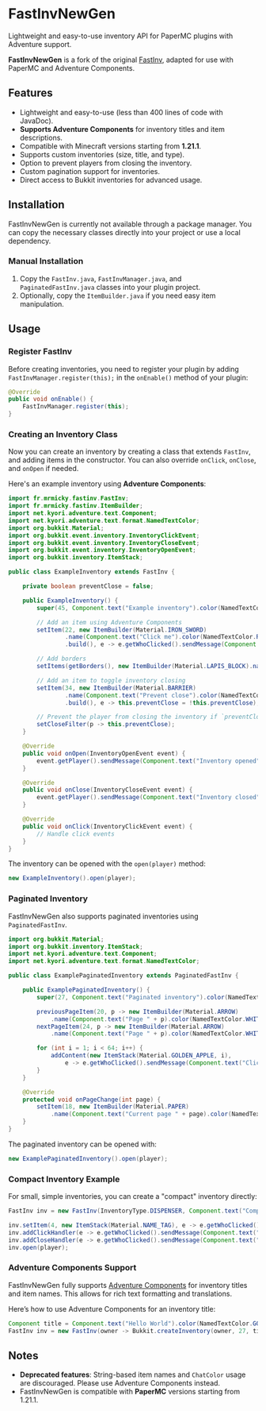 # FastInvNewGen

Lightweight and easy-to-use inventory API for PaperMC plugins with Adventure support.

**FastInvNewGen** is a fork of the original [FastInv](https://github.com/MrMicky-FR/FastInv), adapted for use with PaperMC and Adventure Components.

## Features

- Lightweight and easy-to-use (less than 400 lines of code with JavaDoc).
- **Supports Adventure Components** for inventory titles and item descriptions.
- Compatible with Minecraft versions starting from **1.21.1**.
- Supports custom inventories (size, title, and type).
- Option to prevent players from closing the inventory.
- Custom pagination support for inventories.
- Direct access to Bukkit inventories for advanced usage.

## Installation

FastInvNewGen is currently not available through a package manager. You can copy the necessary classes directly into your project or use a local dependency.

### Manual Installation

1. Copy the `FastInv.java`, `FastInvManager.java`, and `PaginatedFastInv.java` classes into your plugin project.
2. Optionally, copy the `ItemBuilder.java` if you need easy item manipulation.

## Usage

### Register FastInv

Before creating inventories, you need to register your plugin by adding `FastInvManager.register(this);` in the `onEnable()` method of your plugin:

```java
@Override
public void onEnable() {
    FastInvManager.register(this);
}
```

### Creating an Inventory Class

Now you can create an inventory by creating a class that extends `FastInv`, and adding items in the constructor. You can also override `onClick`, `onClose`, and `onOpen` if needed.

Here's an example inventory using **Adventure Components**:

```java
import fr.mrmicky.fastinv.FastInv;
import fr.mrmicky.fastinv.ItemBuilder;
import net.kyori.adventure.text.Component;
import net.kyori.adventure.text.format.NamedTextColor;
import org.bukkit.Material;
import org.bukkit.event.inventory.InventoryClickEvent;
import org.bukkit.event.inventory.InventoryCloseEvent;
import org.bukkit.event.inventory.InventoryOpenEvent;
import org.bukkit.inventory.ItemStack;

public class ExampleInventory extends FastInv {

    private boolean preventClose = false;

    public ExampleInventory() {
        super(45, Component.text("Example inventory").color(NamedTextColor.GOLD));

        // Add an item using Adventure Components
        setItem(22, new ItemBuilder(Material.IRON_SWORD)
                .name(Component.text("Click me").color(NamedTextColor.RED))
                .build(), e -> e.getWhoClicked().sendMessage(Component.text("You clicked the sword").color(NamedTextColor.GREEN)));

        // Add borders
        setItems(getBorders(), new ItemBuilder(Material.LAPIS_BLOCK).name(Component.empty()).build());

        // Add an item to toggle inventory closing
        setItem(34, new ItemBuilder(Material.BARRIER)
                .name(Component.text("Prevent close").color(NamedTextColor.RED))
                .build(), e -> this.preventClose = !this.preventClose);

        // Prevent the player from closing the inventory if `preventClose` is true
        setCloseFilter(p -> this.preventClose);
    }

    @Override
    public void onOpen(InventoryOpenEvent event) {
        event.getPlayer().sendMessage(Component.text("Inventory opened").color(NamedTextColor.GOLD));
    }

    @Override
    public void onClose(InventoryCloseEvent event) {
        event.getPlayer().sendMessage(Component.text("Inventory closed").color(NamedTextColor.GOLD));
    }

    @Override
    public void onClick(InventoryClickEvent event) {
        // Handle click events
    }
}
```

The inventory can be opened with the `open(player)` method:

```java
new ExampleInventory().open(player);
```

### Paginated Inventory

FastInvNewGen also supports paginated inventories using `PaginatedFastInv`.

```java
import org.bukkit.Material;
import org.bukkit.inventory.ItemStack;
import net.kyori.adventure.text.Component;
import net.kyori.adventure.text.format.NamedTextColor;

public class ExamplePaginatedInventory extends PaginatedFastInv {

    public ExamplePaginatedInventory() {
        super(27, Component.text("Paginated inventory").color(NamedTextColor.GOLD));

        previousPageItem(20, p -> new ItemBuilder(Material.ARROW)
            .name(Component.text("Page " + p).color(NamedTextColor.WHITE)).build());
        nextPageItem(24, p -> new ItemBuilder(Material.ARROW)
            .name(Component.text("Page " + p).color(NamedTextColor.WHITE)).build());

        for (int i = 1; i < 64; i++) {
            addContent(new ItemStack(Material.GOLDEN_APPLE, i), 
                e -> e.getWhoClicked().sendMessage(Component.text("Clicked item " + i).color(NamedTextColor.YELLOW)));
        }
    }

    @Override
    protected void onPageChange(int page) {
        setItem(18, new ItemBuilder(Material.PAPER)
            .name(Component.text("Current page " + page).color(NamedTextColor.AQUA)).build());
    }
}
```

The paginated inventory can be opened with:

```java
new ExamplePaginatedInventory().open(player);
```

### Compact Inventory Example

For small, simple inventories, you can create a "compact" inventory directly:

```java
FastInv inv = new FastInv(InventoryType.DISPENSER, Component.text("Compact inventory"));

inv.setItem(4, new ItemStack(Material.NAME_TAG), e -> e.getWhoClicked().sendMessage(Component.text("Name tag clicked").color(NamedTextColor.GREEN)));
inv.addClickHandler(e -> e.getWhoClicked().sendMessage(Component.text("Clicked slot " + e.getSlot())));
inv.addCloseHandler(e -> e.getWhoClicked().sendMessage(Component.text("Inventory closed").color(NamedTextColor.YELLOW)));
inv.open(player);
```

### Adventure Components Support

FastInvNewGen fully supports [Adventure Components](https://github.com/KyoriPowered/adventure) for inventory titles and item names. This allows for rich text formatting and translations.

Here’s how to use Adventure Components for an inventory title:

```java
Component title = Component.text("Hello World").color(NamedTextColor.GOLD);
FastInv inv = new FastInv(owner -> Bukkit.createInventory(owner, 27, title));
```

## Notes

- **Deprecated features**: String-based item names and `ChatColor` usage are discouraged. Please use Adventure Components instead.
- FastInvNewGen is compatible with **PaperMC** versions starting from 1.21.1.
